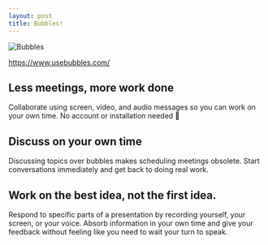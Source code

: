 ```yaml
---
layout: post
title: Bubbles!
---
```


![Bubbles](https://assets.website-files.com/6101110121b55a5286223e5b/6101378d21b55a3c4f22e437_image_2-p-500.jpeg)

https://www.usebubbles.com/

## Less meetings, more work done
Collaborate using screen, video, and audio messages so you can work on your own time. No account or installation needed 🎉

## Discuss on your own time
Discussing topics over bubbles makes scheduling meetings obsolete. Start conversations immediately and get back to doing real work.

## Work on the best idea, not the first idea.
Respond to specific parts of a presentation by recording yourself, your screen, or your voice. Absorb information in your own time and give your feedback without feeling like you need to wait your turn to speak.
